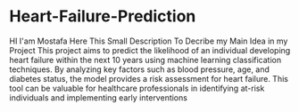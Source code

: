 # Heart-Failure-Prediction

HI I'am Mostafa Here This Small Description To Decribe my Main Idea in my Project This project aims to predict the likelihood of an individual developing heart failure within the next 10 years using machine learning classification techniques. By analyzing key factors such as blood pressure, age, and diabetes status, the model provides a risk assessment for heart failure. This tool can be valuable for healthcare professionals in identifying at-risk individuals and implementing early interventions
